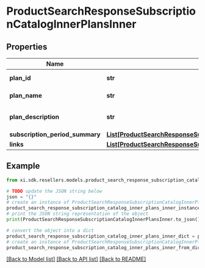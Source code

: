 # ProductSearchResponseSubscriptionCatalogInnerPlansInner


## Properties

Name | Type | Description | Notes
------------ | ------------- | ------------- | -------------
**plan_id** | **str** | ID of the Plan. | [optional] 
**plan_name** | **str** | Name of the Plan. | [optional] 
**plan_description** | **str** | The description of the Plan | [optional] 
**subscription_period_summary** | [**List[ProductSearchResponseSubscriptionCatalogInnerPlansInnerSubscriptionPeriodSummaryInner]**](ProductSearchResponseSubscriptionCatalogInnerPlansInnerSubscriptionPeriodSummaryInner.md) |  | [optional] 
**links** | [**List[ProductSearchResponseSubscriptionCatalogInnerPlansInnerLinksInner]**](ProductSearchResponseSubscriptionCatalogInnerPlansInnerLinksInner.md) |  | [optional] 

## Example

```python
from xi.sdk.resellers.models.product_search_response_subscription_catalog_inner_plans_inner import ProductSearchResponseSubscriptionCatalogInnerPlansInner

# TODO update the JSON string below
json = "{}"
# create an instance of ProductSearchResponseSubscriptionCatalogInnerPlansInner from a JSON string
product_search_response_subscription_catalog_inner_plans_inner_instance = ProductSearchResponseSubscriptionCatalogInnerPlansInner.from_json(json)
# print the JSON string representation of the object
print(ProductSearchResponseSubscriptionCatalogInnerPlansInner.to_json())

# convert the object into a dict
product_search_response_subscription_catalog_inner_plans_inner_dict = product_search_response_subscription_catalog_inner_plans_inner_instance.to_dict()
# create an instance of ProductSearchResponseSubscriptionCatalogInnerPlansInner from a dict
product_search_response_subscription_catalog_inner_plans_inner_from_dict = ProductSearchResponseSubscriptionCatalogInnerPlansInner.from_dict(product_search_response_subscription_catalog_inner_plans_inner_dict)
```
[[Back to Model list]](../README.md#documentation-for-models) [[Back to API list]](../README.md#documentation-for-api-endpoints) [[Back to README]](../README.md)


